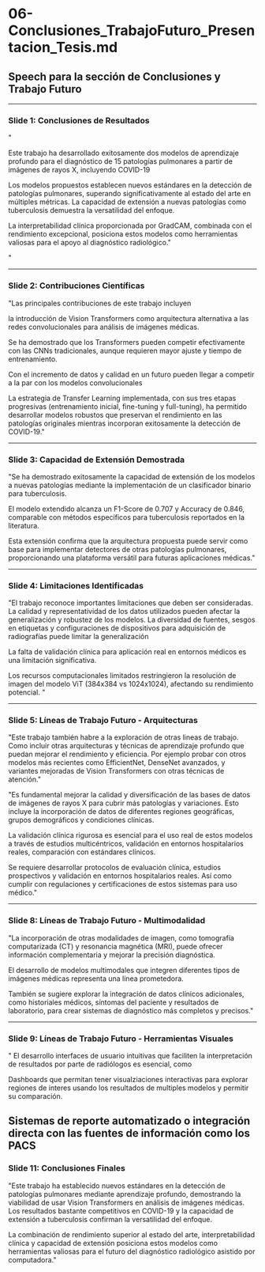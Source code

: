 # 06-Conclusiones_TrabajoFuturo_Presentacion_Tesis.md

## Speech para la sección de Conclusiones y Trabajo Futuro

---

### Slide 1: Conclusiones de Resultados

"

Este trabajo ha desarrollado exitosamente dos modelos de aprendizaje profundo para el diagnóstico de 15 patologías pulmonares a partir de imágenes de rayos X, incluyendo COVID-19

Los modelos propuestos establecen nuevos estándares en la detección de patologías pulmonares, superando significativamente al estado del arte en múltiples métricas. La capacidad de extensión a nuevas patologías como tuberculosis demuestra la versatilidad del enfoque.

La interpretabilidad clínica proporcionada por GradCAM, combinada con el rendimiento excepcional, posiciona estos modelos como herramientas valiosas para el apoyo al diagnóstico radiológico."

"

---

### Slide 2: Contribuciones Científicas

"Las principales contribuciones de este trabajo incluyen

la introducción de Vision Transformers como arquitectura alternativa a las redes convolucionales para análisis de imágenes médicas.

Se ha demostrado que los Transformers pueden competir efectivamente con las CNNs tradicionales, aunque requieren mayor ajuste y tiempo de entrenamiento.

Con el incremento de datos y calidad en un futuro pueden llegar a competir a la par con los modelos convolucionales

La estrategia de Transfer Learning implementada, con sus tres etapas progresivas (entrenamiento inicial, fine-tuning y full-tuning), ha permitido desarrollar modelos robustos que preservan el rendimiento en las patologías originales mientras incorporan exitosamente la detección de COVID-19."

---

### Slide 3: Capacidad de Extensión Demostrada

"Se ha demostrado exitosamente la capacidad de extensión de los modelos a nuevas patologías mediante la implementación de un clasificador binario para tuberculosis.

El modelo extendido alcanza un F1-Score de 0.707 y Accuracy de 0.846, comparable con métodos específicos para tuberculosis reportados en la literatura.

Esta extensión confirma que la arquitectura propuesta puede servir como base para implementar detectores de otras patologías pulmonares, proporcionando una plataforma versátil para futuras aplicaciones médicas."

---

### Slide 4: Limitaciones Identificadas

"El trabajo reconoce importantes limitaciones que deben ser consideradas. La calidad y representatividad de los datos utilizados pueden afectar la generalización y robustez de los modelos.
La diversidad de fuentes, sesgos en etiquetas y configuraciones de dispositivos para adquisición de radiografías puede limitar la generalización

La falta de validación clínica para aplicación real en entornos médicos es una limitación significativa.

Los recursos computacionales limitados restringieron la resolución de imagen del modelo ViT (384x384 vs 1024x1024), afectando su rendimiento potencial.
"

---

### Slide 5: Líneas de Trabajo Futuro - Arquitecturas

"Este trabajo también habre a la exploración de otras lineas de trabajo. Como incluir otras arquitecturas y técnicas de aprendizaje profundo que puedan mejorar el rendimiento y eficiencia. Por ejemplo probar con otros modelos más recientes como EfficientNet, DenseNet avanzados, y variantes mejoradas de Vision Transformers con otras técnicas de atención."


"Es fundamental mejorar la calidad y diversificación de las bases de datos de imágenes de rayos X para cubrir más patologías y variaciones. Esto incluye la incorporación de datos de diferentes regiones geográficas, grupos demográficos y condiciones clínicas.

La validación clínica rigurosa es esencial para el uso real de estos modelos a través de estudios multicéntricos, validación en entornos hospitalarios reales, comparación con estándares clínicos.

Se requiere desarrollar protocolos de evaluación clínica, estudios prospectivos y validación en entornos hospitalarios reales. Así como cumplir con regulaciones y certificaciones de estos sistemas para uso médico."

---

### Slide 8: Líneas de Trabajo Futuro - Multimodalidad

"La incorporación de otras modalidades de imagen, como tomografía computarizada (CT) y resonancia magnética (MRI), puede ofrecer información complementaria y mejorar la precisión diagnóstica.

El desarrollo de modelos multimodales que integren diferentes tipos de imágenes médicas representa una línea prometedora.

También se sugiere explorar la integración de datos clínicos adicionales, como historiales médicos, síntomas del paciente y resultados de laboratorio, para crear sistemas de diagnóstico más completos y precisos."

---

### Slide 9: Líneas de Trabajo Futuro - Herramientas Visuales

"
  El desarrollo interfaces de usuario intuitivas que faciliten la interpretación de resultados por parte de radiólogos es esencial, como

  Dashboards que permitan tener visualziaciones interactivas para explorar regiones de interes usando los resultados de multiples modelos y permitir su comparación.

  Sistemas de reporte automatizado o integración directa con las fuentes de información como los PACS
---

<!-- ### Slide 10: Impacto Clínico y Social

"Los modelos desarrollados tienen el potencial de impactar significativamente la práctica clínica, especialmente en regiones con recursos limitados donde el acceso a radiólogos especializados es escaso. Pueden servir como herramientas de triaje y apoyo diagnóstico, reduciendo tiempos de espera y mejorando la eficiencia del sistema de salud.

La capacidad de extensión a nuevas patologías permite adaptar estos sistemas a diferentes contextos epidemiológicos y necesidades locales, haciendo que la tecnología sea accesible y relevante para diversas poblaciones."

--- -->

### Slide 11: Conclusiones Finales

"Este trabajo ha establecido nuevos estándares en la detección de patologías pulmonares mediante aprendizaje profundo, demostrando la viabilidad de usar Vision Transformers en análisis de imágenes médicas. Los resultados bastante competitivos en COVID-19 y la capacidad de extensión a tuberculosis confirman la versatilidad del enfoque.

La combinación de rendimiento superior al estado del arte, interpretabilidad clínica y capacidad de extensión posiciona estos modelos como herramientas valiosas para el futuro del diagnóstico radiológico asistido por computadora."
